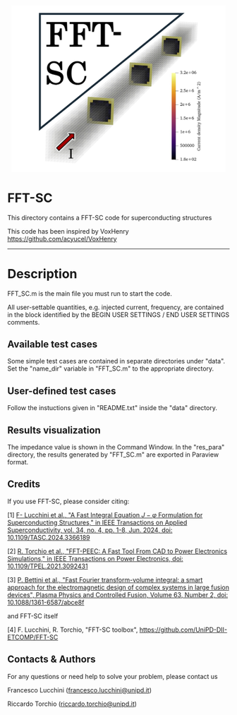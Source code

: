 <p align="center">
	<img src="image.png" width="486.4">
</p>

# FFT-SC 

This directory contains a FFT-SC code for superconducting structures

This code has been inspired by VoxHenry https://github.com/acyucel/VoxHenry

-------------------------------------------------------------------

# Description
 
FFT_SC.m is the main file you must run to start the code. 

All user-settable quantities, e.g. injected current, frequency, are contained in the block identified by the 
BEGIN USER SETTINGS / END USER SETTINGS comments.

Available test cases
--------------------
Some simple test cases are contained in separate directories under "data". 
Set the "name_dir" variable in "FFT_SC.m"  to the appropriate directory.

User-defined test cases
-----------------------
Follow the instuctions given in "README.txt" inside the "data" directory.

Results visualization
--------------------
The impedance value is shown in the Command Window. 
In the "res_para" directory, the results generated by "FFT_SC.m" are exported in 
Paraview format. 

Credits
--------------------
If you use FFT-SC, please consider citing:

 [1] [F- Lucchini et al., "A Fast Integral Equation $J-\varphi$ Formulation for Superconducting Structures," in IEEE Transactions on Applied Superconductivity, vol. 34, no. 4, pp. 1-8, Jun. 2024, doi: 10.1109/TASC.2024.3366189](https://ieeexplore.ieee.org/document/10437996)
 
 [2] [R. Torchio et al., "FFT-PEEC: A Fast Tool From CAD to Power Electronics Simulations," in IEEE Transactions on Power Electronics, doi: 10.1109/TPEL.2021.3092431](https://ieeexplore.ieee.org/document/9465649)

 [3] [P. Bettini et al., "Fast Fourier transform-volume integral: a smart approach for the electromagnetic design of complex systems in large fusion devices", Plasma Physics and Controlled Fusion, Volume 63, Number 2, doi: 10.1088/1361-6587/abce8f](https://iopscience.iop.org/article/10.1088/1361-6587/abce8f)
 
and FFT-SC itself

 [4] F. Lucchini, R. Torchio, "FFT-SC toolbox", https://github.com/UniPD-DII-ETCOMP/FFT-SC

Contacts & Authors
-----------------------
For any questions or need help to solve your problem, please contact us

Francesco Lucchini (francesco.lucchini@unipd.it)

Riccardo Torchio (riccardo.torchio@unipd.it)
